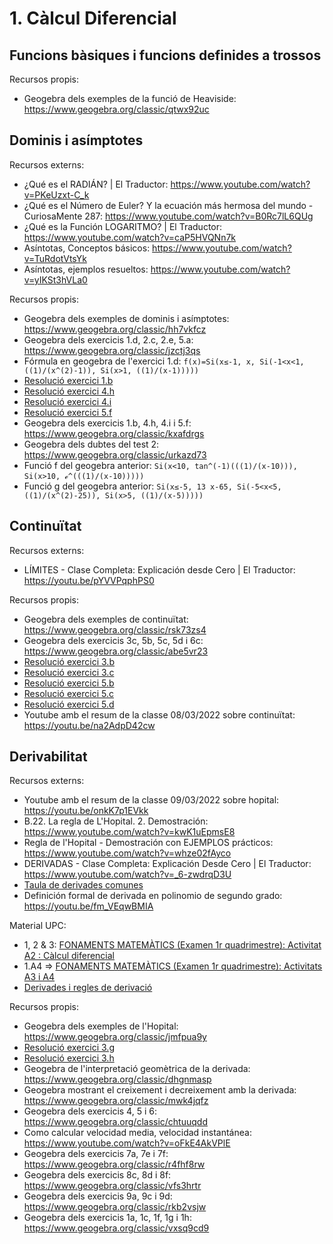 # 1. Càlcul Diferencial

## Funcions bàsiques i funcions definides a trossos

Recursos propis:

* Geogebra dels exemples de la funció de Heaviside: https://www.geogebra.org/classic/qtwx92uc

## Dominis i asímptotes

Recursos externs:

* ¿Qué es el RADIÁN? | El Traductor: https://www.youtube.com/watch?v=PKeUzxt-C_k
* ¿Qué es el Número de Euler? Y la ecuación más hermosa del mundo - CuriosaMente 287: https://www.youtube.com/watch?v=B0Rc7lL6QUg
* ¿Qué es la Función LOGARITMO? | El Traductor: https://www.youtube.com/watch?v=caP5HVQNn7k
* Asíntotas, Conceptos básicos: https://www.youtube.com/watch?v=TuRdotVtsYk
* Asíntotas, ejemplos resueltos: https://www.youtube.com/watch?v=yIKSt3hVLa0

Recursos propis:

* Geogebra dels exemples de dominis i asímptotes: https://www.geogebra.org/classic/hh7vkfcz
* Geogebra dels exercicis 1.d, 2.c, 2.e, 5.a: https://www.geogebra.org/classic/jzctj3qs
* Fórmula en geogebra de l'exercici 1.d: `f(x)=Si(x≤-1, x, Si(-1<x<1, ((1)/(x^(2)-1)), Si(x>1, ((1)/(x-1)))))`
* [Resolució exercici 1.b](./1_2_dominis_i_asimptotes/1b.jpg)
* [Resolució exercici 4.h](./1_2_dominis_i_asimptotes/4h.jpg)
* [Resolució exercici 4.i](./1_2_dominis_i_asimptotes/4i.jpg)
* [Resolució exercici 5.f](./1_2_dominis_i_asimptotes/5f.jpg)
* Geogebra dels exercicis 1.b, 4.h, 4.i i 5.f: https://www.geogebra.org/classic/kxafdrgs
* Geogebra dels dubtes del test 2: https://www.geogebra.org/classic/urkazd73
* Funció f del geogebra anterior: `Si(x<10, tan^(-1)(((1)/(x-10))), Si(x>10, ℯ^(((1)/(x-10)))))`
* Funció g del geogebra anterior: `Si(x≤-5, 13 x-65, Si(-5<x<5, ((1)/(x^(2)-25)), Si(x>5, ((1)/(x-5)))))`

## Continuïtat

Recursos externs:

* LÍMITES - Clase Completa: Explicación desde Cero | El Traductor: https://youtu.be/pYVVPqphPS0

Recursos propis:

* Geogebra dels exemples de continuïtat: https://www.geogebra.org/classic/rsk73zs4
* Geogebra dels exercicis 3c, 5b, 5c, 5d i 6c: https://www.geogebra.org/classic/abe5vr23
* [Resolució exercici 3.b](./1_3_continuitat/3b.jpg)
* [Resolució exercici 3.c](./1_3_continuitat/3c.jpg)
* [Resolució exercici 5.b](./1_3_continuitat/5b.jpg)
* [Resolució exercici 5.c](./1_3_continuitat/5c.jpg)
* [Resolució exercici 5.d](./1_3_continuitat/5d.jpg)
* Youtube amb el resum de la classe 08/03/2022 sobre continuïtat: https://youtu.be/na2AdpD42cw

## Derivabilitat

Recursos externs:

* Youtube amb el resum de la classe 09/03/2022 sobre hopital: https://youtu.be/onkK7p1EVkk
* B.22. La regla de L'Hopital. 2. Demostración: https://www.youtube.com/watch?v=kwK1uEpmsE8
* Regla de l'Hopital - Demostración con EJEMPLOS prácticos: https://www.youtube.com/watch?v=whze02fAyco
* DERIVADAS - Clase Completa: Explicación Desde Cero | El Traductor: https://www.youtube.com/watch?v=_6-zwdrqD3U
* [Taula de derivades comunes](./1_4_derivabilitat/taula_de_derivades.png)
* Definición formal de derivada en polinomio de segundo grado: https://youtu.be/fm_VEqwBMIA

Material UPC:

* 1, 2 & 3: [FONAMENTS MATEMÀTICS (Examen 1r quadrimestre): Activitat A2 : Càlcul diferencial](https://upcommons.upc.edu/bitstream/handle/2117/361754/A2_FOMA-21-22Q1_amb_sol.pdf?sequence=1)
* 1.A4 => [FONAMENTS MATEMÀTICS (Examen 1r quadrimestre): Activitats A3 i A4](https://upcommons.upc.edu/bitstream/handle/2117/361756/A3iA4ambsolucio.pdf?sequence=1)
* [Derivades i regles de derivació](https://atenea.upc.edu/pluginfile.php/4580387/mod_folder/content/0/taula%20%20propietats.pdf?forcedownload=1)

Recursos propis:

* Geogebra dels exemples de l'Hopital: https://www.geogebra.org/classic/jmfpua9y
* [Resolució exercici 3.g](./1_4_derivabilitat/3g.jpg)
* [Resolució exercici 3.h](./1_4_derivabilitat/3h.jpg)
* Geogebra de l'interpretació geomètrica de la derivada: https://www.geogebra.org/classic/dhgnmasp
* Geogebra mostrant el creixement i decreixement amb la derivada: https://www.geogebra.org/classic/mwk4jqfz
* Geogebra dels exercicis 4, 5 i 6: https://www.geogebra.org/classic/chtuuqdd
* Como calcular velocidad media, velocidad instantánea: https://www.youtube.com/watch?v=oFkE4AkVPlE
* Geogebra dels exercicis 7a, 7e i 7f: https://www.geogebra.org/classic/r4fhf8rw
* Geogebra dels exercicis 8c, 8d i 8f: https://www.geogebra.org/classic/vfs3hrtr
* Geogebra dels exercicis 9a, 9c i 9d: https://www.geogebra.org/classic/rkb2vsjw
* Geogebra dels exercicis 1a, 1c, 1f, 1g i 1h: https://www.geogebra.org/classic/vxsq9cd9
